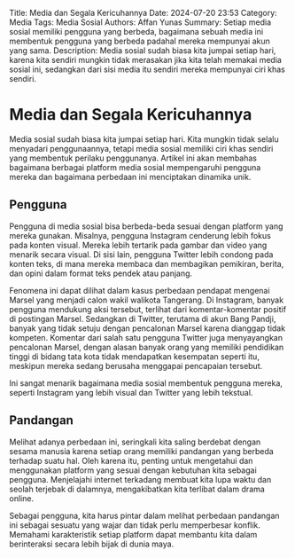 Title: Media dan Segala Kericuhannya
Date: 2024-07-20 23:53
Category: Media
Tags: Media Sosial
Authors: Affan Yunas
Summary: Setiap media sosial memiliki pengguna yang berbeda, bagaimana sebuah media ini membentuk pengguna yang berbeda padahal mereka mempunyai akun yang sama.
Description: Media sosial sudah biasa kita jumpai setiap hari, karena kita sendiri mungkin tidak merasakan jika kita telah memakai media sosial ini, sedangkan dari sisi media itu sendiri mereka mempunyai ciri khas sendiri.

# Media dan Segala Kericuhannya

Media sosial sudah biasa kita jumpai setiap hari. Kita mungkin tidak selalu menyadari penggunaannya, tetapi media sosial memiliki ciri khas sendiri yang membentuk perilaku penggunanya. Artikel ini akan membahas bagaimana berbagai platform media sosial mempengaruhi pengguna mereka dan bagaimana perbedaan ini menciptakan dinamika unik.

## Pengguna

Pengguna di media sosial bisa berbeda-beda sesuai dengan platform yang mereka gunakan. Misalnya, pengguna Instagram cenderung lebih fokus pada konten visual. Mereka lebih tertarik pada gambar dan video yang menarik secara visual. Di sisi lain, pengguna Twitter lebih condong pada konten teks, di mana mereka membaca dan membagikan pemikiran, berita, dan opini dalam format teks pendek atau panjang.

Fenomena ini dapat dilihat dalam kasus perbedaan pendapat mengenai Marsel yang menjadi calon wakil walikota Tangerang. Di Instagram, banyak pengguna mendukung aksi tersebut, terlihat dari komentar-komentar positif di postingan Marsel. Sedangkan di Twitter, terutama di akun Bang Pandji, banyak yang tidak setuju dengan pencalonan Marsel karena dianggap tidak kompeten. Komentar dari salah satu pengguna Twitter juga menyayangkan pencalonan Marsel, dengan alasan banyak orang yang memiliki pendidikan tinggi di bidang tata kota tidak mendapatkan kesempatan seperti itu, meskipun mereka sedang berusaha menggapai pencapaian tersebut.

Ini sangat menarik bagaimana media sosial membentuk pengguna mereka, seperti Instagram yang lebih visual dan Twitter yang lebih tekstual.

## Pandangan

Melihat adanya perbedaan ini, seringkali kita saling berdebat dengan sesama manusia karena setiap orang memiliki pandangan yang berbeda terhadap suatu hal. Oleh karena itu, penting untuk mengetahui dan menggunakan platform yang sesuai dengan kebutuhan kita sebagai pengguna. Menjelajahi internet terkadang membuat kita lupa waktu dan seolah terjebak di dalamnya, mengakibatkan kita terlibat dalam drama online.

Sebagai pengguna, kita harus pintar dalam melihat perbedaan pandangan ini sebagai sesuatu yang wajar dan tidak perlu memperbesar konflik. Memahami karakteristik setiap platform dapat membantu kita dalam berinteraksi secara lebih bijak di dunia maya.

